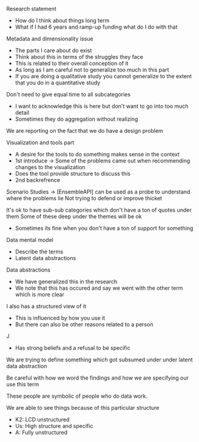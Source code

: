Research statement
- How do I think about things long term
- What if I had 6 years and ramp-up funding what do I do with that

Metadata and dimensionality issue
- The parts I care about do exist
- Think about this in terms of the struggles they face
- This is related to their overall conception of it
- As long as I am careful not to generalize too much in this part
- If you are doing a qualitative study you cannot generalize to the extent that you do in a quantitative study

Don't need to give equal time to all subcategories
- I want to acknowledge this is here but don't want to go into too much detail
- Sometimes they do aggregation without realizing

We are reporting on the fact that we do have a design problem

Visualization and tools part
- A desire for the tools to do something makes sense in the context 
- 1st introduce -> Some of the problems came out when recommending changes to the visualization
- Does the tool provide structure to discuss this
- 2nd backrefrence 

Scenario Studies -> [EnsembleAPI] can be used as a probe to understand where the problems lie
Not trying to defend or improve thicket

It's ok to have sub-sub categories which don't have a ton of quotes under them
Some of these deep under the themes will be ok
- Sometimes its fine when you don't have a ton of support for something 

Data mental model
- Describe the terms 
- Latent data abstractions 


Data abstractions
- We have generalized this in the research
- We note that this has occured and say we went with the other term which is more clear

I also has a structured view of it
- This is influenced by how you use it
- But there can also be other reasons related to a person

J
- Has strong beliefs and a refusal to be specific

We are trying to define something which got subsumed under under latent data abstraction

Be careful with how we word the findings and how we are specifying our use this term

These people are symbolic of people who do data work. 

We are able to see things because of this particular structure
- K2: LCD unstructured
- Us: High structure and specific
- A: Fully unstructured

